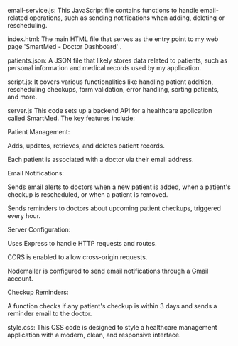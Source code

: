 email-service.js: This JavaScript file contains functions to handle email-related operations, such as sending notifications when adding, deleting or rescheduling.​

index.html: The main HTML file that serves as the entry point to my web page 'SmartMed - Doctor Dashboard' .

patients.json: A JSON file that likely stores data related to patients, such as personal information and medical records used by my application.​

script.js: It covers various functionalities like handling patient addition, rescheduling checkups, form validation, error handling, sorting patients, and more.

server.js
This code sets up a backend API for a healthcare application called SmartMed. The key features include:

Patient Management:

Adds, updates, retrieves, and deletes patient records.

Each patient is associated with a doctor via their email address.

Email Notifications:

Sends email alerts to doctors when a new patient is added, when a patient's checkup is rescheduled, or when a patient is removed.

Sends reminders to doctors about upcoming patient checkups, triggered every hour.

Server Configuration:

Uses Express to handle HTTP requests and routes.

CORS is enabled to allow cross-origin requests.

Nodemailer is configured to send email notifications through a Gmail account.

Checkup Reminders:

A function checks if any patient's checkup is within 3 days and sends a reminder email to the doctor.

style.css: This CSS code is designed to style a healthcare management application with a modern, clean, and responsive interface.

